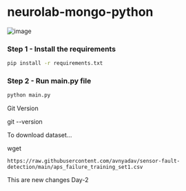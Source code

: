 # neurolab-mongo-python

![image](https://user-images.githubusercontent.com/57321948/196933065-4b16c235-f3b9-4391-9cfe-4affcec87c35.png)

### Step 1 - Install the requirements

```bash
pip install -r requirements.txt
```

### Step 2 - Run main.py file

```bash
python main.py
```

Git Version

git --version

To download dataset...

wget 

```https://raw.githubusercontent.com/avnyadav/sensor-fault-detection/main/aps_failure_training_set1.csv```

This are new changes 
Day-2
